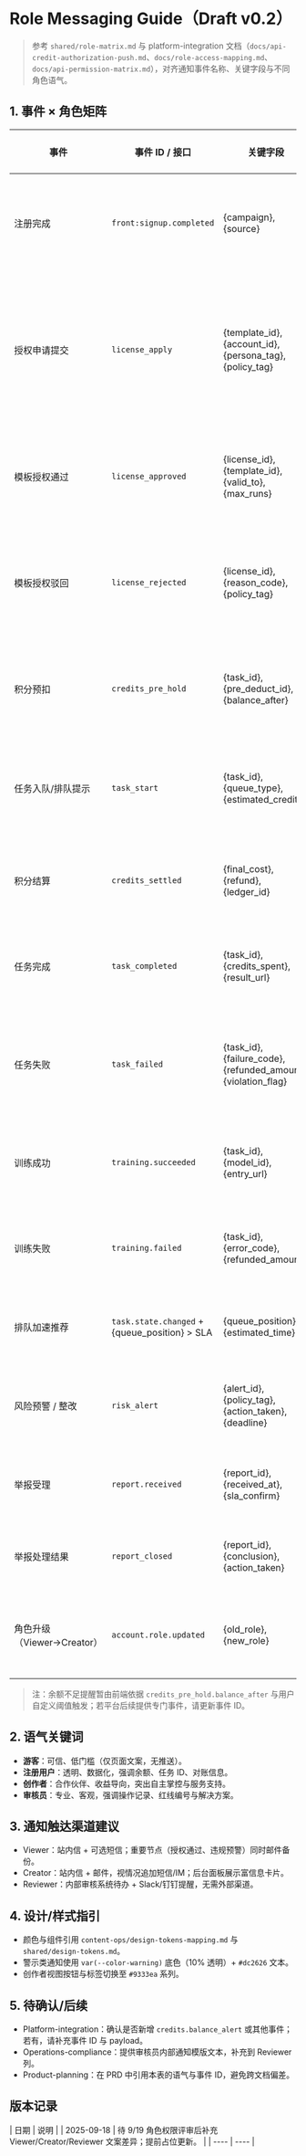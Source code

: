 ﻿# Role Messaging Guide（Draft v0.2）

> 参考 `shared/role-matrix.md` 与 platform-integration 文档（`docs/api-credit-authorization-push.md`、`docs/role-access-mapping.md`、`docs/api-permission-matrix.md`），对齐通知事件名称、关键字段与不同角色语气。

## 1. 事件 × 角色矩阵
| 事件 | 事件 ID / 接口 | 关键字段 | 游客 Visitor | 注册用户 Viewer | 创作者 Creator | 审核员 Reviewer |
| --- | --- | --- | --- | --- | --- | --- |
| 注册完成 | `front:signup.completed` | {campaign}, {source} | 页面浮层引导注册，无系统通知 | 站内信 + 邮件欢迎文案，提示完善资料领体验券 | 若由创作者邀请，追加“申请联合创作者”提示 | - |
| 授权申请提交 | `license_apply` | {template_id}, {account_id}, {persona_tag}, {policy_tag} | - | 浮层提示“申请已提交”，注明审核 24h SLA，可点击“查看进度” | 站内信提醒有新申请，列出申请人信息与资料缺失提示 | 审核后台新建待办，标记 SLA 倒计时 |
| 模板授权通过 | `license_approved` | {license_id}, {template_id}, {valid_to}, {max_runs} | - | 站内信+短信说明授权生效、任务中心入口 | 站内信+邮件强调收益归属不抽成、后台入口 | 审核后台写入操作日志即可，无额外提示 |
| 模板授权驳回 | `license_rejected` | {license_id}, {reason_code}, {policy_tag} | - | 站内信解释缺失材料/违规原因，附整改提示与申诉入口 | 邮件 + 站内信说明整改要求与申诉链接 | 审核后台展示 redline 编号与处理人 |
| 积分预扣 | `credits_pre_hold` | {task_id}, {pre_deduct_id}, {balance_after} | - | 站内通知/浮层，突出对账信息与占用额度 | 创作者后台同步成本数据，用收益视角解释 | - |
| 任务入队/排队提示 | `task_start` | {task_id}, {queue_type}, {estimated_credits} | - | 站内浮层提示排队位置，若超 SLA 推荐加速 | 后台提醒“任务排队”，可同步团队成员 | 审核后台只记录，无需推送 |
| 积分结算 | `credits_settled` | {final_cost}, {refund}, {ledger_id} | - | 站内信列出任务 ID + 扣费金额；邮件可选 | 创作者后台图表更新 ROI、收益回吐 | - |
| 任务完成 | `task_completed` | {task_id}, {credits_spent}, {result_url} | - | 站内信总结任务结果并附加复刻/分享 CTA | 后台推送“可发布/上架”，建议收集反馈 | - |
| 任务失败 | `task_failed` | {task_id}, {failure_code}, {refunded_amount}, {violation_flag} | - | 站内信/邮件说明失败阶段与退款额度，提供重试 CTA | 若因违规，强调整改步骤；否则建议专家支持 | 审核后台同步失败原因，必要时触发复盘 |
| 训练成功 | `training.succeeded` | {task_id}, {model_id}, {entry_url} | - | 站内信/邮件（简洁提示下一步） | 追加“发布模板”“直播脚本”等运营建议 | - |
| 训练失败 | `training.failed` | {task_id}, {error_code}, {refunded_amount} | - | 站内信/邮件说明失败阶段与退款额度 | 追加“预约专家诊断”CTA | - |
| 排队加速推荐 | `task.state.changed` + {queue_position} > SLA | {queue_position}, {estimated_time} | - | 横幅提示 20/50 积分加速选项 | 创作者后台提供“团队加速池”提示 | - |
| 风险预警 / 整改 | `risk_alert` | {alert_id}, {policy_tag}, {action_taken}, {deadline} | - | 中性语气提醒 + 截止时间 + 申诉入口 | 强调伙伴关系，提供客服/模板支援 | 审核后台 24h SLA 倒计时提醒 |
| 举报受理 | `report.received` | {report_id}, {received_at}, {sla_confirm} | 若为举报人，站内信确认受理 | 同左 | 被举报创作者收到“已下架/待整改” | 审核后台出现新工单待办 |
| 举报处理结果 | `report_closed` | {report_id}, {conclusion}, {action_taken} | 公告仅显示公开结果 | 举报人站内信说明处理结论 | 创作者收到整改结果与后续要求 | 审核后台自动归档，触发复盘提醒 |
| 角色升级（Viewer→Creator） | `account.role.updated` | {old_role}, {new_role} | - | 站内信引导完成创作者功能开通 | 邮件庆祝 + 引导使用创作者后台工具 | - |

> 注：余额不足提醒暂由前端依据 `credits_pre_hold.balance_after` 与用户自定义阈值触发；若平台后续提供专门事件，请更新事件 ID。

## 2. 语气关键词
- **游客**：可信、低门槛（仅页面文案，无推送）。
- **注册用户**：透明、数据化，强调余额、任务 ID、对账信息。
- **创作者**：合作伙伴、收益导向，突出自主掌控与服务支持。
- **审核员**：专业、客观，强调操作记录、红线编号与解决方案。

## 3. 通知触达渠道建议
- Viewer：站内信 + 可选短信；重要节点（授权通过、违规预警）同时邮件备份。
- Creator：站内信 + 邮件，视情况追加短信/IM；后台面板展示富信息卡片。
- Reviewer：内部审核系统待办 + Slack/钉钉提醒，无需外部渠道。

## 4. 设计/样式指引
- 颜色与组件引用 `content-ops/design-tokens-mapping.md` 与 `shared/design-tokens.md`。
- 警示类通知使用 `var(--color-warning)` 底色（10% 透明）+ `#dc2626` 文本。
- 创作者视图按钮与标签切换至 `#9333ea` 系列。

## 5. 待确认/后续
- Platform-integration：确认是否新增 `credits.balance_alert` 或其他事件；若有，请补充事件 ID 与 payload。
- Operations-compliance：提供审核员内部通知模版文本，补充到 Reviewer 列。
- Product-planning：在 PRD 中引用本表的语气与事件 ID，避免跨文档偏差。



## 版本记录
| 日期 | 说明 |
| 2025-09-18 | 待 9/19 角色权限评审后补充 Viewer/Creator/Reviewer 文案差异；提前占位更新。 |
| ---- | ---- |
